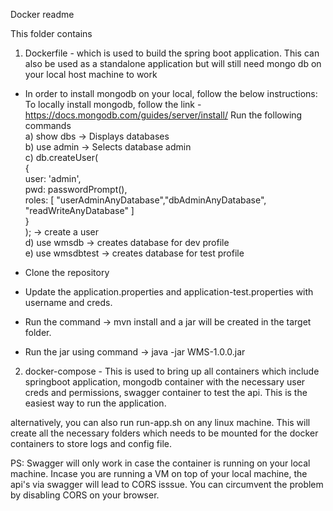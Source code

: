 Docker readme

This folder contains 
1. Dockerfile - which is used to build the spring boot application. This can also be used as a standalone application but will still need mongo db on your local host machine to work

- In order to install mongodb on your local, follow the below instructions:
To locally install mongodb, follow the link - https://docs.mongodb.com/guides/server/install/
 Run the following commands <br />
  a) show dbs -> Displays databases <br />
  b) use admin -> Selects database admin <br /> 
  c) db.createUser(    <br />
  {   <br />
    user: 'admin',  <br />
    pwd: passwordPrompt(),  <br />
    roles: [ "userAdminAnyDatabase","dbAdminAnyDatabase", "readWriteAnyDatabase" ] <br />
   } <br />
  ); -> create a user  <br />
  d) use wmsdb -> creates database for dev profile <br />
  e) use wmsdbtest -> creates database for test profile <br />
  
- Clone the repository <br />
- Update the application.properties and application-test.properties with username and creds.  <br />
- Run the command -> mvn install and a jar will be created in the target folder.  <br />
- Run the jar using command -> java -jar WMS-1.0.0.jar  <br />
 
  
2. docker-compose - This is used to bring up all containers which include springboot application, mongodb container with the necessary user creds and permissions, swagger container to test the api. This is the easiest way to run the application.

alternatively, you can also run run-app.sh on any linux machine. This will create all the necessary folders which needs to be mounted for the docker containers to store logs and config file. 

PS: Swagger will only work in case the container is running on your local machine. Incase you are running a VM on top of your local machine, the api's via swagger will lead to CORS isssue. You can circumvent the problem by disabling CORS on your browser.

